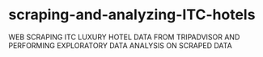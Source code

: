 # scraping-and-analyzing-ITC-hotels
WEB SCRAPING ITC LUXURY HOTEL DATA FROM TRIPADVISOR AND PERFORMING EXPLORATORY DATA ANALYSIS ON SCRAPED DATA
